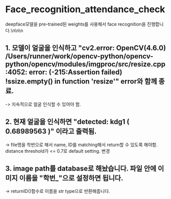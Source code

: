 # Face_recognition_attendance_check

deepface모델을 pre-trained된 weights를 사용해서 face recognition을 진행합니다.\n\n\n

## 1. 모델이 얼굴을 인식하고 "cv2.error: OpenCV(4.6.0) /Users/runner/work/opencv-python/opencv-python/opencv/modules/imgproc/src/resize.cpp:4052: error: (-215:Assertion failed) !ssize.empty() in function 'resize'" error와 함께 종료.
-> 지속적으로 얼굴 인식할 수 있어야 함.

## 2. 현재 얼굴을 인식하면 "detected:  kdg1 ( 0.68989563 )" 이라고 출력됨. 
-> file명을 학번으로 해서 name, ID를 matching해서 return할 수 있도록 해야함. distance threshold가 <= 0.7로 default setting. 변경 
 
## 3. image path를 database로 해놨습니다. 파일 안에 이미지 이름을 "학번_"으로 설정하면 됩니다.
-> returnID()함수로 이름을 str type으로 반환해줍니다.
